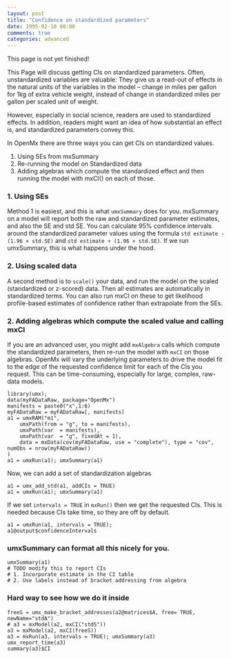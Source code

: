 ```yaml
---
layout: post
title: "Confidence on standardized parameters"
date: 1995-02-10 00:00
comments: true
categories: advanced
---
```


This page is not yet finished!

This Page will discuss getting CIs on standardized parameters. Often, unstandardized variables are valuable: They give us a read-out of effects in the natural units of the variables in the model – change in miles per gallon for 1kg of extra vehicle weight, instead of change in standardized miles per gallon per scaled unit of weight.

However, especially in social science, readers are used to standardized effects. In addition, readers might want an idea of how substantial an effect is, and standardized parameters convey this.

In OpenMx there are three ways you can get CIs on standardized values.

1. Using SEs from mxSummary
2. Re-running the model on Standardized data
3. Adding algebras which compute the standardized effect and then running the model with mxCI() on each of those.

### 1. Using SEs
Method 1 is easiest, and this is what `umxSummary` does for you.
mxSummary on a model will report both the raw and standardized parameter estimates, and also the SE and std SE. You can calculate 95% confidence intervals around the standardized parameter values using the formula `std estimate - (1.96 × std.SE)` and `std estimate + (1.96 × std.SE)`.
If we run umxSummary, this is what happens under the hood.

### 2.  Using scaled data

A second method is to `scale()` your data, and run the model on the scaled (standardized or z-scored) data. Then all estimates are automatically in standardized terms. You can also run mxCI on these to get likelihood profile-based estimates of confidence rather than extrapolate from the SEs.

### 2.  Adding algebras which compute the scaled value and calling mxCI

If you are an advanced user, you might add `mxAlgebra` calls which compute the standardized parameters, then re-run the model with `mxCI` on those algebras. OpenMx will vary the underlying parameters to drive the model fit to the edge of the requested confidence limit for each of the CIs you request. This can be time-consuming, especially for large, complex, raw-data models.


```splus
library(umx);
data(myFADataRaw, package="OpenMx")
manifests = paste0("x",1:6)
myFADataRaw = myFADataRaw[, manifests]
a1 = umxRAM("m1",
	umxPath(from = "g", to = manifests),
	umxPath(var  = manifests),
	umxPath(var  = "g", fixedAt = 1),
	data = mxData(cov(myFADataRaw, use = "complete"), type = "cov", numObs = nrow(myFADataRaw))
)
a1 = umxRun(a1); umxSummary(a1)
```

Now, we can add a set of standardization algebras

```splus    
a1 = umx_add_std(a1, addCIs = TRUE)
a1 = umxRun(a1); umxSummary(a1)
```

If we set `intervals = TRUE` in `mxRun()` then we get the requested CIs. This is needed because CIs take time, so they are off by default.

```splus    
a1 = umxRun(a1, intervals = TRUE);
a1@output$confidenceIntervals

```
### umxSummary can format all this nicely for you.

```splus
umxSummary(a1)
# TODO modify this to report CIs
# 1. Incorporate estimate in the CI table
# 2. Use labels instead of bracket addressing from algebra
```
### Hard way to see how we do it inside

```splus
freeS = umx_make_bracket_addresses(a2@matrices$A, free= TRUE, newName="stdA")
# a3 = mxModel(a2, mxCI("stdS"))
a3 = mxModel(a2, mxCI(freeS))
a3 = mxRun(a3, intervals = TRUE); umxSummary(a3)
umx_report_time(a3)
summary(a3)$CI

```